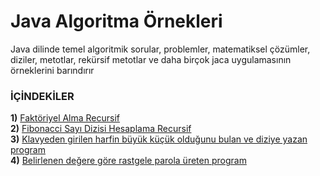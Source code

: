# Java Algoritma Örnekleri

Java dilinde temel algoritmik sorular, problemler, matematiksel çözümler, diziler, metotlar, rekürsif metotlar ve daha birçok jaca uygulamasının örneklerini barındırır

### İÇİNDEKİLER

**1)** [Faktöriyel Alma Recursif](https://github.com/saricayemre/JavaRecursiveExample/blob/master/faktoriyelRecursive.java) <br>
**2)** [Fibonacci Sayı Dizisi Hesaplama Recursif](https://github.com/saricayemre/JavaRecursiveExample/blob/master/fibonacciRecursive.java) <br>
**3)** [Klavyeden girilen harfin büyük küçük olduğunu bulan ve diziye yazan program](https://github.com/saricayemre/JavaAlgoritmaOrnekleri/blob/master/buyuk_mu_kucuk_mu.java) <br>
**4)** [Belirlenen değere göre rastgele parola üreten program](https://github.com/saricayemre/JavaAlgoritmaOrnekleri/blob/master/parolaUret.java) <br>
